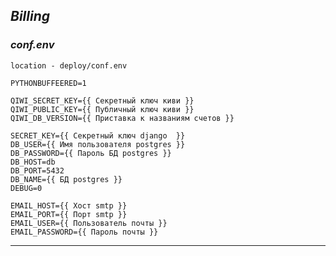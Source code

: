 _**Billing**_
------------


### **_conf.env_**
`location - deploy/conf.env`


~~~~
PYTHONBUFFEERED=1

QIWI_SECRET_KEY={{ Секретный ключ киви }}
QIWI_PUBLIC_KEY={{ Публичный ключ киви }}
QIWI_DB_VERSION={{ Приставка к названиям счетов }}

SECRET_KEY={{ Секретный ключ django  }}
DB_USER={{ Имя пользователя postgres }}
DB_PASSWORD={{ Пароль БД postgres }}
DB_HOST=db
DB_PORT=5432
DB_NAME={{ БД postgres }}
DEBUG=0

EMAIL_HOST={{ Хост smtp }}
EMAIL_PORT={{ Порт smtp }}
EMAIL_USER={{ Пользователь почты }}
EMAIL_PASSWORD={{ Пароль почты }}
~~~~

________